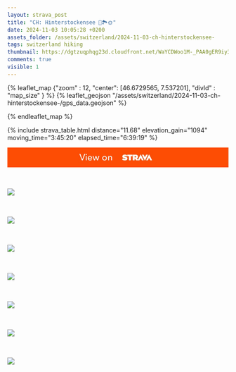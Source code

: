 ```yaml
---
layout: strava_post
title: "CH: Hinterstockensee 🌲🏞🌞"
date: 2024-11-03 10:05:28 +0200
assets_folder: /assets/switzerland/2024-11-03-ch-hinterstockensee-
tags: switzerland hiking
thumbnail: https://dgtzuqphqg23d.cloudfront.net/WaYCDWoo1M-_PAA0gER9iy3Eszs0VR1zTbycwIYpweY-1024x768.jpg
comments: true
visible: 1
---
```



{% leaflet_map {"zoom" : 12,
                  "center": [46.6729565, 7.537201],
                 "divId" : "map_size" } %}
    {% leaflet_geojson "/assets/switzerland/2024-11-03-ch-hinterstockensee-/gps_data.geojson" %}

{% endleaflet_map %}





{% include strava_table.html distance="11.68" elevation_gain="1094" moving_time="3:45:20" elapsed_time="6:39:19" %}

[![](/assets/strava.jpg)](https://www.strava.com/activities/12815124742)


<br />

![](https://dgtzuqphqg23d.cloudfront.net/WaYCDWoo1M-_PAA0gER9iy3Eszs0VR1zTbycwIYpweY-1024x768.jpg)


<br />

![](https://dgtzuqphqg23d.cloudfront.net/VBS7Jx3AG2-VkcEMqIOwfhueySBmJRvpMb4cpHEG6xc-768x1024.jpg)


<br />

![](https://dgtzuqphqg23d.cloudfront.net/VKJP9Z1TSD6OqeqCGpzETIhVozyANM9Ia2dTcyRGbZM-1024x768.jpg)


<br />

![](https://dgtzuqphqg23d.cloudfront.net/dcW2tanJ4b88sEutTZFbFgUyn6U8DIgzltI_j5UYgFE-768x1024.jpg)


<br />

![](https://dgtzuqphqg23d.cloudfront.net/FvYNPx1M6kOOhOej3PkA1p-wvToT5TRGdxtTUCTrtdI-1024x768.jpg)


<br />

![](https://dgtzuqphqg23d.cloudfront.net/AN5nvGZKYiiBx5QG8l2BrnMDSOh2uSQw760KVcWM6uU-1024x768.jpg)


<br />

![](https://dgtzuqphqg23d.cloudfront.net/F6wBq0g3etlCe3pVjWJUM53w4QDNURztHGoh4rdK8js-1024x768.jpg)
